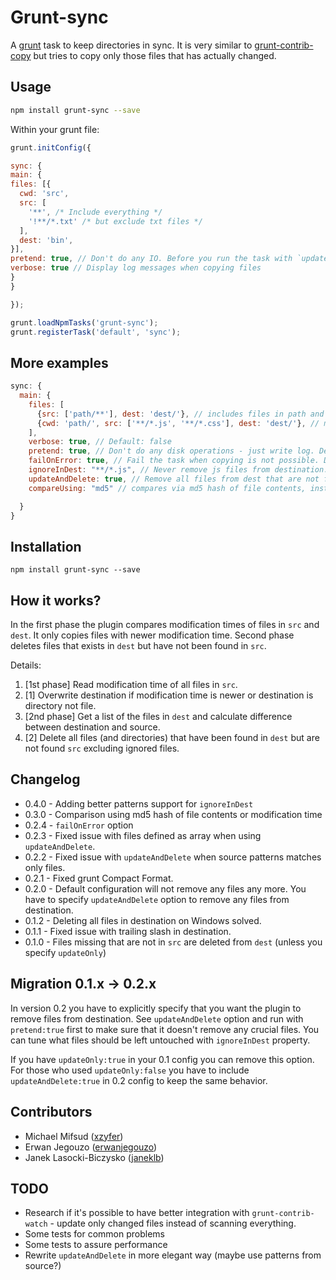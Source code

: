 # Grunt-sync

A [grunt](http://github.com/gruntjs/grunt/) task to keep directories in sync.
It is very similar to [grunt-contrib-copy](https://github.com/gruntjs/grunt-contrib-copy) but
tries to copy only those files that has actually changed.

## Usage

```bash
npm install grunt-sync --save
```

Within your grunt file:

```javascript
grunt.initConfig({

sync: {
main: {
files: [{
  cwd: 'src',
  src: [
    '**', /* Include everything */
    '!**/*.txt' /* but exclude txt files */
  ],
  dest: 'bin',
}],
pretend: true, // Don't do any IO. Before you run the task with `updateAndDelete` PLEASE MAKE SURE it doesn't remove too much.
verbose: true // Display log messages when copying files
}
}

});

grunt.loadNpmTasks('grunt-sync');
grunt.registerTask('default', 'sync');
```

## More examples
```javascript
sync: {
  main: {
    files: [
      {src: ['path/**'], dest: 'dest/'}, // includes files in path and its subdirs
      {cwd: 'path/', src: ['**/*.js', '**/*.css'], dest: 'dest/'}, // makes all src relative to cwd
    ],
    verbose: true, // Default: false
    pretend: true, // Don't do any disk operations - just write log. Default: false
    failOnError: true, // Fail the task when copying is not possible. Default: false
    ignoreInDest: "**/*.js", // Never remove js files from destination. Default: none
    updateAndDelete: true, // Remove all files from dest that are not found in src. Default: false
    compareUsing: "md5" // compares via md5 hash of file contents, instead of file modification time. Default: "mtime"

  }
}
```

## Installation
```
npm install grunt-sync --save
```

## How it works?
In the first phase the plugin compares modification times of files in `src` and `dest`. It only copies files with newer modification time. Second phase deletes files that exists in `dest` but have not been found in `src`.

Details:

1. [1st phase] Read modification time of all files in `src`.
1. [1] Overwrite destination if modification time is newer or destination is directory not file.
1. [2nd phase] Get a list of the files in `dest` and calculate difference between destination and source.
1. [2] Delete all files (and directories) that have been found in `dest` but are not found `src` excluding ignored files.


## Changelog
* 0.4.0 - Adding better patterns support for `ignoreInDest`
* 0.3.0 - Comparison using md5 hash of file contents or modification time
* 0.2.4 - `failOnError` option
* 0.2.3 - Fixed issue with files defined as array when using `updateAndDelete`.
* 0.2.2 - Fixed issue with `updateAndDelete` when source patterns matches only files.
* 0.2.1 - Fixed grunt Compact Format.
* 0.2.0 - Default configuration will not remove any files any more. You have to specify `updateAndDelete` option to remove any files from destination.
* 0.1.2 - Deleting all files in destination on Windows solved.
* 0.1.1 - Fixed issue with trailing slash in destination.
* 0.1.0 - Files missing that are not in `src` are deleted from `dest` (unless you specify `updateOnly`)


## Migration 0.1.x -> 0.2.x
In version 0.2 you have to explicitly specify that you want the plugin to remove files from destination. See `updateAndDelete` option and run with `pretend:true` first to make sure that it doesn't remove any crucial files. You can tune what files should be left untouched with `ignoreInDest` property.

If you have `updateOnly:true` in your 0.1 config you can remove this option. For those who used `updateOnly:false` you have to include `updateAndDelete:true` in 0.2 config to keep the same behavior.


## Contributors
* Michael Mifsud ([xzyfer](https://github.com/xzyfer))
* Erwan Jegouzo ([erwanjegouzo](https://github.com/erwanjegouzo))
* Janek Lasocki-Biczysko ([janeklb](https://github.com/janeklb))


## TODO
* Research if it's possible to have better integration with `grunt-contrib-watch` - update only changed files instead of scanning everything.
* Some tests for common problems
* Some tests to assure performance
* Rewrite `updateAndDelete` in more elegant way (maybe use patterns from source?)
